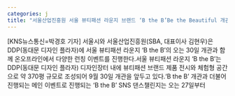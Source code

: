 ```yaml
---
categories: j
title: "서울산업진흥원 서울 뷰티패션 라운지 브랜드 ‘B the B’Be the Beautiful 개관과 함께 SNS 댄스챌린지 등 다채로운 이벤트 진행"
---
```

[KNS뉴스통신=박경호 기자] 서울시와 서울산업진흥원(SBA, 대표이사 김현우)은 DDP(동대문 디자인 플라자)에 서울 뷰티패션 라운지 ‘B the B’의 오는 30일 개관과 함께 온오프라인에서 다양한 런칭 이벤트를 진행한다.서울 뷰티패션 라운지 ‘B the B’는 DDP(동대문 디자인 플라자) 디자인장터 내에 뷰티패션 브랜드 제품 전시와 체험형 공간으로 약 370평 규모로 조성되어 9월 30일 개관을 앞두고 있다.‘B the B’ 개관과 더불어 진행되는 메인 이벤트로 진행되는 ‘B the B’ SNS 댄스챌린지는 오는 27일부터
